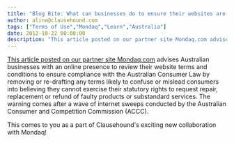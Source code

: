 ```yaml
---
title: "Blog Bite: What can businesses do to ensure their websites are compliant with Australian Consumer Law?"
author: alina@clausehound.com
tags: ["Terms of Use","Mondaq","Learn","Australia"]
date: 2012-10-22 00:00:00
description: "This article posted on our partner site Mondaq.com advises Australian businesses with an online presence to review their website terms and conditions to ensure compliance with the Australian Consumer..."
---
```


[This article posted on our partner site Mondaq.com](http://www.mondaq.com/australia/x/202300/Consumer+Trading+Unfair+Trading/ACCC+Focus+on+Website+terms+and+conditions) advises Australian businesses with an online presence to review their website terms and conditions to ensure compliance with the Australian Consumer Law by removing or re-drafting any terms likely to confuse or mislead consumers into believing they cannot exercise their statutory rights to request repair, replacement or refund of faulty products or substandard services. The warning comes after a wave of internet sweeps conducted by the Australian Consumer and Competition Commission (ACCC).

This comes to you as a part of Clausehound's exciting new collaboration with Mondaq!